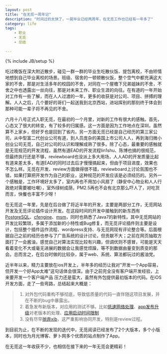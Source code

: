 ```yaml
---
layout: post
title: "在无觅一周年记"
description: "时间过的太快了，一晃毕业已经两周年，在无觅工作也已经有一年多了"
category: life
tags: 
    - 职业
    - 无觅
    - 总结
    
---
```

{% include JB/setup %}

   吃过晚饭在深大附近散步，碰见一群一群的毕业生吃散伙饭、提包离校，不由矫情地想到自己毕业离校的场景。班级、宿舍的一顿顿散伙饭，整个空气中都充满这大家的不舍，那是对生活多年的校园的不舍，对同在一个屋檐下兄弟姐妹的不舍，不舍之中也透露出一丝向往，那是对未来工作、职业生涯的向往。在有道的一年开始对工作有一些了解，而在人人过渡的一年，更多的收获是对公司、项目、拼搏的理解。人人之后，几个要好的哥们一起送我到北京西站，进站挥别的那刻终于体会到那种可能一辈子将不再见的不舍。

   六月十八号正式入职无觅，在最初的一个月里，对新的工作有很大的感触。首先，心态又了很大的转变，有了较多的归属感。这一方面是因为工作地点在深圳，虽然算不上家乡，但好歹也是回到了省内，另一方面无觅已经是自己经历的第三家公司，从中型富二代创业公司有道，到人员庞杂的美国上市公司人人，再到海归微小创业公司无觅，自己对公司的认识和理解成熟了很多。除了心态，最重要的感触就是无觅规范的开发流程，虽然有道EAD的开发流程lin1shu、陈博也搞的很规范，但最终执行还是不够，reviewboard也没派上多大用场，人人AD的开发质量比起有道来差太多，有道EAD的同时过去后才慢慢搞起来，但由于项目进度，效果也不怎么样。无觅在开发、review方面做得很不错，reviewboard上讨论氛围也不错，如果打算把开发作为自己的职业，这种规范的开发应该是必须经历的。另外一个感触是，工作环境好太多了，室内再也不用加小风扇了（静安中心物业和人人行政绝对需要被吐嘲），室外绿树成荫，PM2.5再也不会有北京那么吓人了，对吃货而言，快餐也丰富不少呀！
   
   在无觅这一年里，先是在后台做了将近半年的开发，主要是两部分工作，无觅网站开发及无觅评论插件设计开发。在这段时间的开发中接触到的新东西有 [PostgreSQL](http://www.postgresql.org)、[cfengine](http://cfengine.com)、[msm](https://code.google.com/p/memcached-session-manager/)，同时也熟悉了Java7的新特性。其中无觅网站的开发比较繁琐，多属于添加新的小特性或Bug修复，而无觅评论插件则主要是设计，包括整个插件运作流程、wordpress支持、与无觅网现有评论整合等。后面根据自己之前的经历也参与了广告系统的设计讨论，但贡献不大；之前在网页抽取方面打了一会酱油，感觉自己对算法实现比较有兴趣，但调优则不感冒，可能是天天看着变化不大或毫无进展的数据会让我感觉烦躁，等不到数据由量变到质变的那会。总而言之，在后台时做的比较杂，属于web、系统、算法都玩过的酱油党。
   
   近半年以来，精力主要放在ios开发上，半年多的经历让我对"开发一个App容易，但开发一个好App太难"这句话体会很深。由于之前完全没有客户端开发经验，上来要开发一个客户端产品
压力还是蛮大，虽然有外包提供最初版本的代码。在iOS开发方面，走了一些弯路，总结起来大概是：
>1. 对外包代码重构不够彻底，导致低质量的代码一直伴随这项目发展，并在不断的bug中暴露出。
>2. 着急发布新版本，对应用的测试不够。比如[低速网络处理](http://ivoryxiong.org/devops/2013/05/24/ios_dev_handle_lossy_network/)、[app发布升级](http://ivoryxiong.org/devops/2013/02/17/ios_dev_summry_2/)对老版本的处理、[应用启动时间限制](http://ivoryxiong.org/devops/2013/06/17/ios-dev-bugs/) 
>3. 没有尽早[抛弃xib](http://ivoryxiong.org/devops/2013/04/10/ios_dev_refactor_and_thinking/)，这严重影响协同开发，特别是review过程。

到目前为止，在不断的发现的迭代中，无觅阅读已经发布了2个大版本，多个小版本，同时也为月光博客、萝卜网多个优质的站点制作了App。

   在无觅这一年收获不少，也相信在接下来的一年无觅会更精彩！